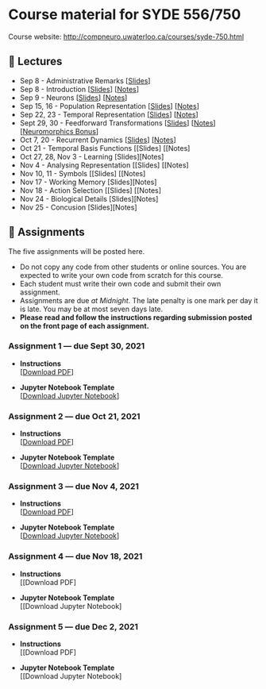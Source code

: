 # Course material for SYDE 556/750

Course website: http://compneuro.uwaterloo.ca/courses/syde-750.html

## 🎒 Lectures

- Sep 8 - Administrative Remarks [[Slides](https://github.com/celiasmith/syde556-f22/raw/master/lectures/lecture_00/syde556_lecture_00_slides_distr.pdf)]
- Sep 8 - Introduction [[Slides](https://github.com/celiasmith/syde556-f22/raw/master/lectures/lecture_01/syde556_lecture_01_slides_distr.pdf)] [[Notes](https://github.com/celiasmith/syde556-f22/raw/master/lectures/lecture_01/syde556_lecture_01_notes.pdf)]
- Sep 9 - Neurons [[Slides](https://github.com/celiasmith/syde556-f22/raw/master/lectures/lecture_02/syde556_lecture_02_slides_distr.pdf)] [[Notes](https://github.com/celiasmith/syde556-f22/raw/master/lectures/lecture_02/syde556_lecture_02_notes.pdf)]
- Sep 15, 16 - Population Representation [[Slides](https://github.com/celiasmith/syde556-f22/raw/master/lectures/lecture_03/syde556_lecture_03_slides_distr.pdf)] [[Notes](https://github.com/celiasmith/syde556-f22/raw/master/lectures/lecture_03/syde556_lecture_03_notes.pdf)]
- Sep 22, 23 - Temporal Representation [[Slides](https://github.com/celiasmith/syde556-f22/raw/master/lectures/lecture_04/syde556_lecture_04_slides_distr.pdf)] [[Notes](https://github.com/celiasmith/syde556-f22/raw/master/lectures/lecture_04/syde556_lecture_04_notes.pdf)]
- Sept 29, 30 - Feedforward Transformations [[Slides](https://github.com/celiasmith/syde556-f22/raw/master/lectures/lecture_05/syde556_lecture_05_slides_distr.pdf)] [[Notes](https://github.com/celiasmith/syde556-f22/raw/master/lectures/lecture_05/syde556_lecture_05_notes.pdf)][[Neuromorphics Bonus](https://github.com/celiasmith/syde556-f22/raw/master/lectures/lecture_05/neuromorphics_intro_2022.pdf)]
- Oct 7, 20 - Recurrent Dynamics [[Slides](https://github.com/celiasmith/syde556-f22/raw/master/lectures/lecture_06/syde556_lecture_06_slides_distr.pdf)] [[Notes](https://github.com/celiasmith/syde556-f22/raw/master/lectures/lecture_06/syde556_lecture_06_notes.pdf)]
- Oct 21 - Temporal Basis Functions [[Slides]<!--(https://github.com/celiasmith/syde556-f22/raw/master/lectures/lecture_07/syde556_lecture_07_slides_distr.pdf)]--> [[Notes]<!--(https://github.com/celiasmith/syde556-f22/raw/master/lectures/lecture_07/syde556_lecture_07_notes.pdf)]-->
- Oct 27, 28, Nov 3 - Learning [Slides][Notes]
- Nov 4 - Analysing Representation [[Slides]<!--(https://github.com/celiasmith/syde556-f22/raw/master/lectures/lecture_09/syde556_lecture_09_slides_distr.pdf)]--> [[Notes]<!--(https://github.com/celiasmith/syde556-f22/raw/master/lectures/lecture_09/syde556_lecture_09_notes.pdf)]-->
- Nov 10, 11 - Symbols [[Slides]<!--(https://github.com/celiasmith/syde556-f22/raw/master/lectures/lecture_10/syde556_lecture_10_slides_distr.pdf)]--> [[Notes]<!--(https://github.com/celiasmith/syde556-f22/raw/master/lectures/lecture_10/syde556_lecture_10_notes.pdf)]-->
- Nov 17 - Working Memory [Slides][Notes]
- Nov 18 -  Action Selection [[Slides]<!--(https://github.com/celiasmith/syde556-f22/raw/master/lectures/lecture_11/syde556_lecture_11_slides_distr.pdf)]--> [[Notes]<!--(https://github.com/celiasmith/syde556-f22/raw/master/lectures/lecture_10/syde556_lecture_10_notes.pdf)]-->
- Nov 24 - Biological Details [Slides][Notes]
- Nov 25 - Concusion [Slides][Notes]

## 📝 Assignments

The five assignments will be posted here.

 * Do not copy any code from other students or online sources.  You are expected to write your own code from scratch for this course.
 * Each student must write their own code and submit their own assignment.
 * Assignments are due _at Midnight_.  The late penalty is one mark per day it is late. You may be at most seven days late.
 * **Please read and follow the instructions regarding submission posted on the front page of each assignment.**
 
### Assignment 1 ― due Sept 30, 2021

-   **Instructions**  
  [[Download PDF](https://github.com/celiasmith/syde556-f22/raw/master/assignments/assignment_01/syde556_assignment_01.pdf)]

-   **Jupyter Notebook Template**  
  [[Download Jupyter Notebook](https://github.com/celiasmith/syde556-f22/raw/master/assignments/assignment_01/syde556_assignment_01_template.ipynb)]


### Assignment 2 ― due Oct 21, 2021

-   **Instructions**  
  [[Download PDF](https://github.com/celiasmith/syde556-f22/raw/master/assignments/assignment_02/syde556_assignment_02.pdf)]

-   **Jupyter Notebook Template**  
  [[Download Jupyter Notebook](https://github.com/celiasmith/syde556-f22/raw/master/assignments/assignment_02/syde556_assignment_02_template.ipynb)]

### Assignment 3 ― due Nov 4, 2021

-   **Instructions**  
  [[Download PDF](https://github.com/celiasmith/syde556-f22/raw/master/assignments/assignment_03/syde556_assignment_03.pdf)]

-   **Jupyter Notebook Template**  
  [[Download Jupyter Notebook](https://github.com/celiasmith/syde556-f22/raw/master/assignments/assignment_03/syde556_assignment_03_template.ipynb)]

### Assignment 4 ― due Nov 18, 2021

-   **Instructions**  
  [[Download PDF]<!--(https://github.com/celiasmith/syde556-f22/raw/master/assignments/assignment_04/syde556_assignment_04.pdf)]-->

-   **Jupyter Notebook Template**  
  [[Download Jupyter Notebook]<!--(https://github.com/celiasmith/syde556-f22/raw/master/assignments/assignment_04/syde556_assignment_04_template.ipynb)]-->

### Assignment 5 ― due Dec 2, 2021

-   **Instructions**  
  [[Download PDF]<!--(https://github.com/celiasmith/syde556-f22/raw/master/assignments/assignment_05/syde556_assignment_05.pdf)]-->

-   **Jupyter Notebook Template**  
  [[Download Jupyter Notebook]<!--(https://github.com/celiasmith/syde556-f22/raw/master/assignments/assignment_05/syde556_assignment_05_template.ipynb)]-->
